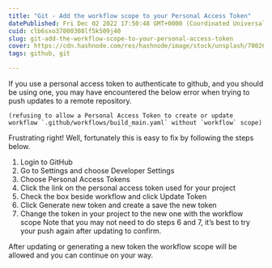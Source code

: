 ```yaml
---
title: "Git - Add the workflow scope to your Personal Access Token"
datePublished: Fri Dec 02 2022 17:50:48 GMT+0000 (Coordinated Universal Time)
cuid: clb6sxo37000308lf5k509j40
slug: git-add-the-workflow-scope-to-your-personal-access-token
cover: https://cdn.hashnode.com/res/hashnode/image/stock/unsplash/700261b9fdc3c872db372e527a4089af.jpeg
tags: github, git

---
```


If you use a personal access token to authenticate to github, and you should be using one, you may have encountered the below error when trying to push updates to a remote repository.

```
(refusing to allow a Personal Access Token to create or update workflow `.github/workflows/build_main.yaml` without `workflow` scope)
``` 
Frustrating right! Well, fortunately this is easy to fix by following the steps below.

1. Login to GitHub
2. Go to Settings and choose Developer Settings
3. Choose Personal Access Tokens
4. Click the link on the personal access token used for your project
5. Check the box beside workflow and click Update Token
6. Click Generate new token and create a save the new token
7. Change the token in your project to the new one with the workflow scope
Note that you may not need to do steps 6 and 7, it’s best to try your push again after updating to confirm.

After updating or generating a new token the workflow scope will be allowed and you can continue on your way.
